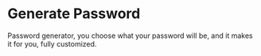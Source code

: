 # Generate Password
Password generator, you choose what your password will be, and it makes it for you, fully customized.


